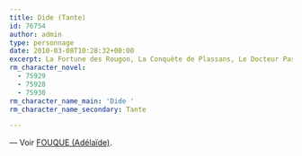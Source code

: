 ```yaml
---
title: Dide (Tante)
id: 76754
author: admin
type: personnage
date: 2010-03-08T10:28:32+00:00
excerpt: La Fortune des Rougon, La Conquête de Plassans, Le Docteur Pascal
rm_character_novel:
  - 75929
  - 75928
  - 75930
rm_character_name_main: 'Dide '
rm_character_name_secondary: Tante

---
```

— Voir <a href="/personnage/fouque-adelaide-dite-tante-dide/" target="_self">FOUQUE (Adélaïde)</a>.